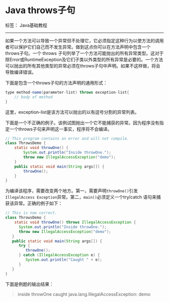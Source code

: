 # Java throws子句

标签： Java基础教程

---

如果一个方法可以导致一个异常但不处理它，它必须指定这种行为以使方法的调用者可以保护它们自己而不发生异常。做到这点你可以在方法声明中包含一个throws子句。一个 throws 子句列举了一个方法可能抛出的所有异常类型。这对于除Error或RuntimeException及它们子类以外类型的所有异常是必要的。一个方法可以抛出的所有其他类型的异常必须在throws子句中声明。如果不这样做，将会导致编译错误。

下面是包含一个throws子句的方法声明的通用形式：

```java
type method-name(parameter-list) throws exception-list{
    // body of method
}
```

这里，exception-list是该方法可以抛出的以有逗号分割的异常列表。

下面是一个不正确的例子。该例试图抛出一个它不能捕获的异常。因为程序没有指定一个throws子句来声明这一事实，程序将不会编译。

```java
// This program contains an error and will not compile.
class ThrowsDemo {
    static void throwOne() {
        System.out.println("Inside throwOne.");
        throw new IllegalAccessException("demo");
    }
    public static void main(String args[]) {
        throwOne();
    }
}
```

为编译该程序，需要改变两个地方。第一，需要声明`throwOne()`引发`IllegalAccess Exception`异常。第二，`main()`必须定义一个try/catch 语句来捕获该异常。正确的例子如下：

```java
// This is now correct.
class ThrowsDemo {
    static void throwOne() throws IllegalAccessException {
      System.out.println("Inside throwOne.");
      throw new IllegalAccessException("demo");
   }
   public static void main(String args[]) {
      try {
         throwOne();
      } catch (IllegalAccessException e) {
         System.out.println("Caught " + e);
      }
   }
}
```

下面是例题的输出结果：

> inside throwOne
caught java.lang.IllegalAccessException: demo